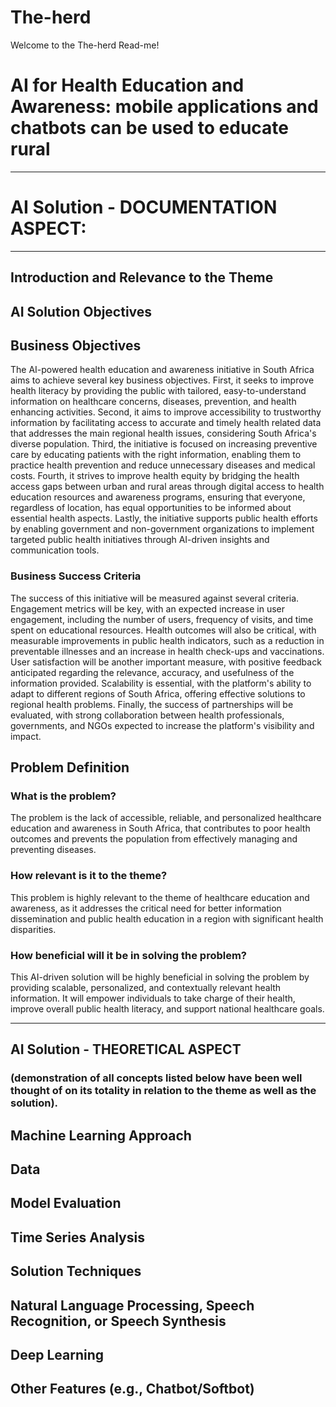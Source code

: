 # The-herd
Welcome to the The-herd Read-me!

# AI for Health Education and Awareness: mobile applications and chatbots can be used to educate rural


***
# AI Solution - DOCUMENTATION ASPECT: 
***
## Introduction and Relevance to the Theme

## AI Solution Objectives

## Business Objectives

The AI-powered health education and awareness initiative in South Africa aims to achieve several key business objectives. First, it seeks to improve health literacy by providing the public with tailored, easy-to-understand information on healthcare concerns, diseases, prevention, and health enhancing activities. Second, it aims to improve accessibility to trustworthy information by facilitating access to accurate and timely health related data that addresses the main regional health issues, considering South Africa's diverse population. Third, the initiative is focused on increasing preventive care by educating patients with the right information, enabling them to practice health prevention and reduce unnecessary diseases and medical costs. Fourth, it strives to improve health equity by bridging the health access gaps between urban and rural areas through digital access to health education resources and awareness programs, ensuring that everyone, regardless of location, has equal opportunities to be informed about essential health aspects. Lastly, the initiative supports public health efforts by enabling government and non-government organizations to implement targeted public health initiatives through AI-driven insights and communication tools.

### Business Success Criteria

The success of this initiative will be measured against several criteria. Engagement metrics will be key, with an expected increase in user engagement, including the number of users, frequency of visits, and time spent on educational resources. Health outcomes will also be critical, with measurable improvements in public health indicators, such as a reduction in preventable illnesses and an increase in health check-ups and vaccinations. User satisfaction will be another important measure, with positive feedback anticipated regarding the relevance, accuracy, and usefulness of the information provided. Scalability is essential, with the platform's ability to adapt to different regions of South Africa, offering effective solutions to regional health problems. Finally, the success of partnerships will be evaluated, with strong collaboration between health professionals, governments, and NGOs expected to increase the platform's visibility and impact.

## Problem Definition

### What is the problem?
 
The problem is the lack of accessible, reliable, and personalized healthcare education and awareness in South Africa, that contributes to poor health outcomes and prevents the population from effectively managing and preventing diseases.

### How relevant is it to the theme?

This problem is highly relevant to the theme of healthcare education and awareness, as it addresses the critical need for better information dissemination and public health education in a region with significant health disparities.

### How beneficial will it be in solving the problem?
 
This AI-driven solution will be highly beneficial in solving the problem by providing scalable, personalized, and contextually relevant health information. It will empower individuals to take charge of their health, improve overall public health literacy, and support national healthcare goals.

***
## AI Solution - THEORETICAL ASPECT

### (demonstration of all concepts listed below have been well thought of on its totality in relation to the theme as well as the solution). 

## Machine Learning Approach
## Data
## Model Evaluation
## Time Series Analysis
## Solution Techniques
## Natural Language Processing, Speech Recognition, or Speech Synthesis
## Deep Learning
## Other Features (e.g., Chatbot/Softbot) 
